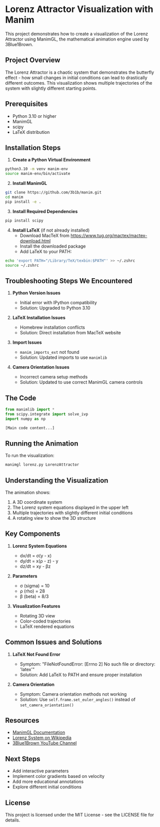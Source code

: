 # Lorenz Attractor Visualization with Manim

This project demonstrates how to create a visualization of the Lorenz Attractor using ManimGL, the mathematical animation engine used by 3Blue1Brown.

## Project Overview

The Lorenz Attractor is a chaotic system that demonstrates the butterfly effect - how small changes in initial conditions can lead to drastically different outcomes. This visualization shows multiple trajectories of the system with slightly different starting points.

## Prerequisites

- Python 3.10 or higher
- ManimGL
- scipy
- LaTeX distribution

## Installation Steps

1. **Create a Python Virtual Environment**
```bash
python3.10 -m venv manim-env
source manim-env/bin/activate
```

2. **Install ManimGL**
```bash
git clone https://github.com/3b1b/manim.git
cd manim
pip install -e .
```

3. **Install Required Dependencies**
```bash
pip install scipy
```

4. **Install LaTeX** (if not already installed)
   - Download MacTeX from https://www.tug.org/mactex/mactex-download.html
   - Install the downloaded package
   - Add LaTeX to your PATH:
```bash
echo 'export PATH="/Library/TeX/texbin:$PATH"' >> ~/.zshrc
source ~/.zshrc
```

## Troubleshooting Steps We Encountered

1. **Python Version Issues**
   - Initial error with IPython compatibility
   - Solution: Upgraded to Python 3.10

2. **LaTeX Installation Issues**
   - Homebrew installation conflicts
   - Solution: Direct installation from MacTeX website

3. **Import Issues**
   - `manim_imports_ext` not found
   - Solution: Updated imports to use `manimlib`

4. **Camera Orientation Issues**
   - Incorrect camera setup methods
   - Solution: Updated to use correct ManimGL camera controls

## The Code

```python
from manimlib import *
from scipy.integrate import solve_ivp
import numpy as np

[Main code content...]
```

## Running the Animation

To run the visualization:
```bash
manimgl lorenz.py LorenzAttractor
```

## Understanding the Visualization

The animation shows:
1. A 3D coordinate system
2. The Lorenz system equations displayed in the upper left
3. Multiple trajectories with slightly different initial conditions
4. A rotating view to show the 3D structure

## Key Components

1. **Lorenz System Equations**
   - dx/dt = σ(y - x)
   - dy/dt = x(ρ - z) - y
   - dz/dt = xy - βz

2. **Parameters**
   - σ (sigma) = 10
   - ρ (rho) = 28
   - β (beta) = 8/3

3. **Visualization Features**
   - Rotating 3D view
   - Color-coded trajectories
   - LaTeX rendered equations

## Common Issues and Solutions

1. **LaTeX Not Found Error**
   - Symptom: "FileNotFoundError: [Errno 2] No such file or directory: 'latex'"
   - Solution: Add LaTeX to PATH and ensure proper installation

2. **Camera Orientation**
   - Symptom: Camera orientation methods not working
   - Solution: Use `self.frame.set_euler_angles()` instead of `set_camera_orientation()`

## Resources

- [ManimGL Documentation](https://3b1b.github.io/manim/)
- [Lorenz System on Wikipedia](https://en.wikipedia.org/wiki/Lorenz_system)
- [3Blue1Brown YouTube Channel](https://www.youtube.com/@3blue1brown)

## Next Steps

- Add interactive parameters
- Implement color gradients based on velocity
- Add more educational annotations
- Explore different initial conditions

## License

This project is licensed under the MIT License - see the LICENSE file for details.
